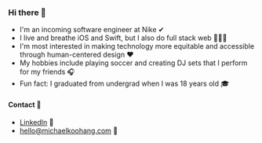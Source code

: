 ### Hi there 👋

* I'm an incoming software engineer at Nike ✔
* I live and breathe iOS and Swift, but I also do full stack web 👨🏼‍💻
* I'm most interested in making technology more equitable and accessible through human-centered design ❤️
* My hobbies include playing soccer and creating DJ sets that I perform for my friends 🎧
* Fun fact: I graduated from undergrad when I was 18 years old 🎓

#### Contact 💌
* [LinkedIn](https://www.linkedin.com/in/michaelkoohang/) 💼
* hello@michaelkoohang.com 📧
